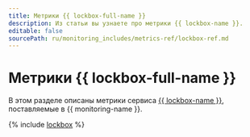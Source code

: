 ```yaml
---
title: Метрики {{ lockbox-full-name }}
description: Из статьи вы узнаете про метрики {{ lockbox-name }}.
editable: false
sourcePath: ru/monitoring_includes/metrics-ref/lockbox-ref.md
---
```


# Метрики {{ lockbox-full-name }}

В этом разделе описаны метрики сервиса [{{ lockbox-name }}](../../lockbox/), поставляемые в {{ monitoring-name }}.

{% include [lockbox](../../_includes/monitoring/metrics-ref/lockbox.md) %}